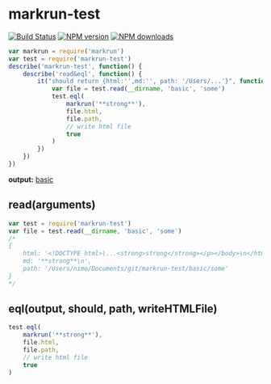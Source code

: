# markrun-test

[![Build Status](https://api.travis-ci.org/markrun/markrun-test.svg)](https://travis-ci.org/markrun/markrun-test) [![NPM version](https://img.shields.io/npm/v/markrun-test.svg?style=flat)](https://npmjs.org/package/markrun-test) [![NPM downloads](http://img.shields.io/npm/dm/markrun-test.svg?style=flat)](https://npmjs.org/package/markrun-test)

```js
var markrun = require('markrun')
var test = require('markrun-test')
describe('markrun-test', function() {
    describe('read&eql', function() {
        it("should return {html:'',md:'', path: '/Users/...'}", function() {
            var file = test.read(__dirname, 'basic', 'some')
            test.eql(
                markrun('**strong**'),
                file.html,
                file.path,
                // write html file
                true
            )
        })
    })
})

```

**output:** [basic](./basic)

## read(arguments)

```js
var test = require('markrun-test')
var file = test.read(__dirname, 'basic', 'some')
/*
{
    html: '<!DOCTYPE html>\...<strong>strong</strong></p></body>\n</html>',
    md: '**strong**\n',
    path: '/Users/nimo/Documents/git/markrun-test/basic/some'
}
*/
```

## eql(output, should, path, writeHTMLFile)

```js
test.eql(
    markrun('**strong**'),
    file.html,
    file.path,
    // write html file
    true
)
```

